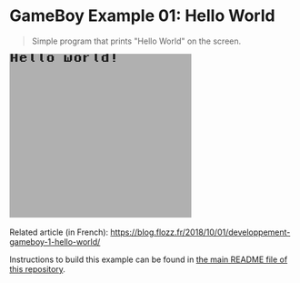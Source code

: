 # GameBoy Example 01: Hello World

> Simple program that prints "Hello World" on the screen.

![Hello World Screenshot](gameboy-example-hello-world-screenshot.png)

Related article (in French): https://blog.flozz.fr/2018/10/01/developpement-gameboy-1-hello-world/

Instructions to build this example can be found in [the main README file of this repository](https://github.com/flozz/gameboy-examples/#compiling-examples).
